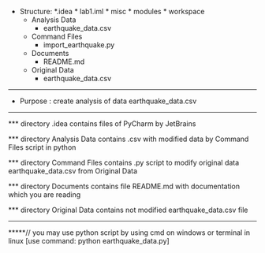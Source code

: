 * Structure:
    *.idea
        * lab1.iml
        * misc
        * modules
        * workspace
    * Analysis Data
        * earthquake_data.csv
    * Command Files
        * import_earthquake.py
    * Documents
        * README.md
    * Original Data
        * earthquake_data.csv
        
**************************************

* Purpose : create analysis of data earthquake_data.csv

**************************************

*** directory .idea contains files of PyCharm by JetBrains

*** directory Analysis Data contains .csv with modified data by Command Files script in python

*** directory Command Files contains .py script to modify original data earthquake_data.csv from Original Data

*** directory Documents contains file README.md with documentation which you are reading

*** directory Original Data contains not modified earthquake_data.csv file

**************************************

*****// you may use python script by using cmd on windows or terminal in linux [use command: python earthquake_data.py]
        
